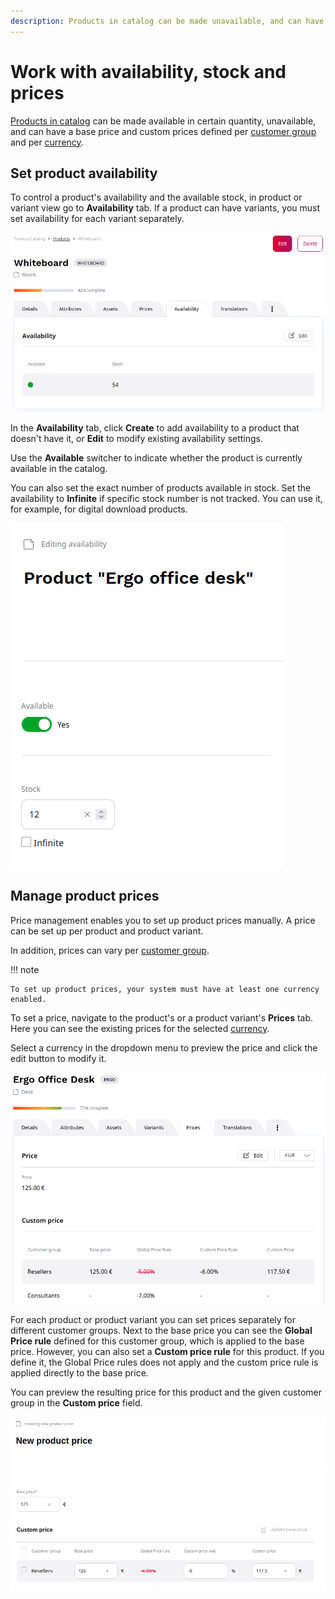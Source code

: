```yaml
---
description: Products in catalog can be made unavailable, and can have a base price and custom prices defined per custom group and per currency.
---
```


# Work with availability, stock and prices

[Products in catalog](understand_products.md#products) can be made available in certain quantity, unavailable, 
and can have a base price and custom prices defined per [customer group](../shop_administration/manage_customers.md) and per [currency](../shop_administration/manage_currencies_shipping.md).

## Set product availability

To control a product's availability and the available stock, in product or variant view go to **Availability** tab.
If a product can have variants, you must set availability for each variant separately.

![Product availability](img/product_availability_tab.png)

In the **Availability** tab, click **Create** to add availability to a product that doesn't have it,
or **Edit** to modify existing availability settings.

Use the **Available** switcher to indicate whether the product is currently available in the catalog.

You can also set the exact number of products available in stock.
Set the availability to **Infinite** if specific stock number is not tracked.
You can use it, for example, for digital download products.

![Setting product availability and stock](img/product_availability.png)

## Manage product prices

Price management enables you to set up product prices manually. 
A price can be set up per product and product variant.

In addition, prices can vary per [customer group](../shop_administration/customer_portal.md).

!!! note

    To set up product prices, your system must have at least one currency enabled.

To set a price, navigate to the product's or a product variant's **Prices** tab.
Here you can see the existing prices for the selected [currency](../shop_administration/manage_currencies_shipping.md).

Select a currency in the dropdown menu to preview the price and click the edit button to modify it.

![Prices tab](img/product_price.png)

For each product or product variant you can set prices separately for different customer groups.
Next to the base price you can see the **Global Price rule** defined for this customer group,
which is applied to the base price.
However, you can also set a **Custom price rule** for this product.
If you define it, the Global Price rules does not apply and the custom price rule is applied directly to the base price.

You can preview the resulting price for this product and the given customer group in the **Custom price** field.

![Setting product prices](img/setting_product_price.png)
